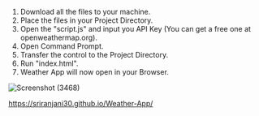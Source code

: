 1. Download all the files to your machine.
2. Place the files in your Project Directory.
3. Open the "script.js" and input you API Key (You can get a free one at openweathermap.org).
4. Open Command Prompt.
5. Transfer the control to the Project Directory.
6. Run "index.html".
7. Weather App will now open in your Browser.

![Screenshot (3468)](https://github.com/user-attachments/assets/416d1bd2-4bc1-4895-867d-006760c03e15)

https://sriranjani30.github.io/Weather-App/
